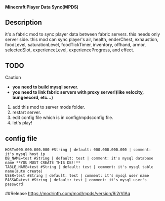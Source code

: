 #### Minecraft Player Data Sync(MPDS)
## Description
it's a fabric mod to sync player data between fabric servers. this needs only server side. this mod can sync player's air, health, enderChest, exhaustion, foodLevel, saturationLevel, foodTickTimer, inventory, offhand, armor, selectedSlot, experienceLevel, experienceProgress, and effect. 
## TODO
> [!CAUTION]
> - **you need to build mysql server.**
> - **you need to link fabric servers with proxy server!(like velocity, bungeecord, etc...)**
1. add this mod to server mods folder.
1. restart server.
1. edit config file which is in config/mpdsconfig file.
1. let's play!
## config file
```
HOST=000.000.000.000 #String | default: 000.000.000.000 | comment: it's mysql host ip
DB_NAME=test #String | default: test | comment: it's mysql database name **YOU MUST CREATE THIS DB!!**
TABLE_NAME=test #String | default: test | comment: it's mysql table name(auto create)
USER=test #String | default: test | comment: it's mysql user name
PASSWD=test #String | default: test | comment: it's mysql user's password
```
##Release
https://modrinth.com/mod/mpds/version/9i2rVlAq
